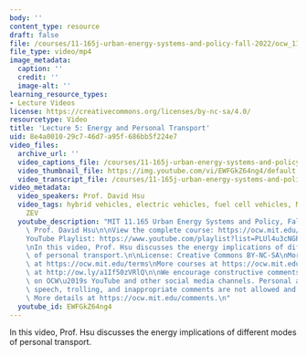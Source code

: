 ```yaml
---
body: ''
content_type: resource
draft: false
file: /courses/11-165j-urban-energy-systems-and-policy-fall-2022/ocw_11165_lecture05_2022sep20_360p_16_9.mp4
file_type: video/mp4
image_metadata:
  caption: ''
  credit: ''
  image-alt: ''
learning_resource_types:
- Lecture Videos
license: https://creativecommons.org/licenses/by-nc-sa/4.0/
resourcetype: Video
title: 'Lecture 5: Energy and Personal Transport'
uid: 8e4a0010-29c7-46d7-a95f-686bb5f224e7
video_files:
  archive_url: ''
  video_captions_file: /courses/11-165j-urban-energy-systems-and-policy-fall-2022/14ZEzTdSLPCJgy9AtqoO6GD7-XGZeyebS_transcript.webvtt
  video_thumbnail_file: https://img.youtube.com/vi/EWFGkZ64ng4/default.jpg
  video_transcript_file: /courses/11-165j-urban-energy-systems-and-policy-fall-2022/14ZEzTdSLPCJgy9AtqoO6GD7-XGZeyebS_transcript.pdf
video_metadata:
  video_speakers: Prof. David Hsu
  video_tags: hybrid vehicles, electric vehicles, fuel cell vehicles, MPG equivalent,
    ZEV
  youtube_description: "MIT 11.165 Urban Energy Systems and Policy, Fall 2022\nInstructor:\
    \ Prof. David Hsu\n\nView the complete course: https://ocw.mit.edu/courses/11-165j-urban-energy-systems-and-policy-fall-2022/\n\
    YouTube Playlist: https://www.youtube.com/playlist?list=PLUl4u3cNGP63SEOB1q95TFs0hwyf1d7BG\n\
    \nIn this video, Prof. Hsu discusses the energy implications of different modes\
    \ of personal transport.\n\nLicense: Creative Commons BY-NC-SA\nMore information\
    \ at https://ocw.mit.edu/terms\nMore courses at https://ocw.mit.edu\nSupport OCW\
    \ at http://ow.ly/a1If50zVRlQ\n\nWe encourage constructive comments and discussion\
    \ on OCW\u2019s YouTube and other social media channels. Personal attacks, hate\
    \ speech, trolling, and inappropriate comments are not allowed and may be removed.\
    \ More details at https://ocw.mit.edu/comments.\n"
  youtube_id: EWFGkZ64ng4
---
```

In this video, Prof. Hsu discusses the energy implications of different modes of personal transport.